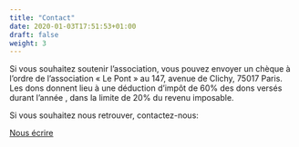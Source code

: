 ```yaml
---
title: "Contact"
date: 2020-01-03T17:51:53+01:00
draft: false
weight: 3
---
```


Si vous souhaitez soutenir l’association, vous pouvez envoyer un chèque à l’ordre de l’association « Le Pont » au 147, avenue de Clichy, 75017 Paris. Les dons donnent lieu à une déduction d’impôt de 60% des dons versés durant l’année , dans la limite de 20% du revenu imposable.

Si vous souhaitez nous retrouver, contactez-nous:

[Nous écrire](mailto:lepont147.fr@gmail.com)